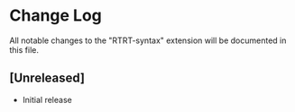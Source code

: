 # Change Log

All notable changes to the "RTRT-syntax" extension will be documented in this file.

<!-- Check [Keep a Changelog](http://keepachangelog.com/) for recommendations on how to structure this file. -->

## [Unreleased]

- Initial release
